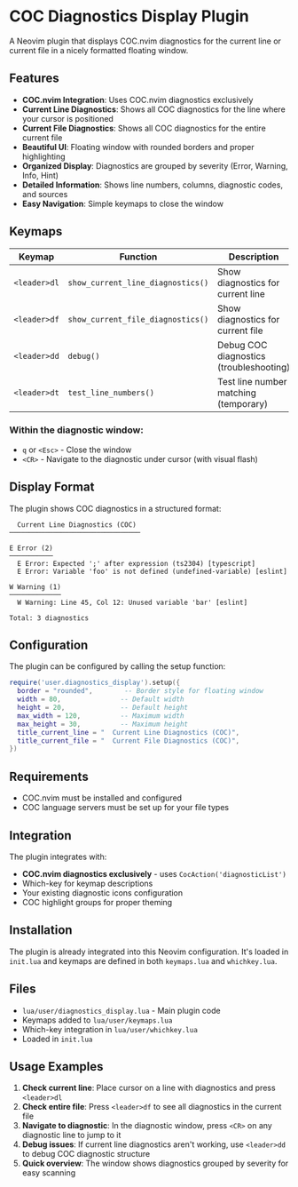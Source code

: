# COC Diagnostics Display Plugin

A Neovim plugin that displays COC.nvim diagnostics for the current line or current file in a nicely formatted floating window.

## Features

- **COC.nvim Integration**: Uses COC.nvim diagnostics exclusively
- **Current Line Diagnostics**: Shows all COC diagnostics for the line where your cursor is positioned
- **Current File Diagnostics**: Shows all COC diagnostics for the entire current file
- **Beautiful UI**: Floating window with rounded borders and proper highlighting
- **Organized Display**: Diagnostics are grouped by severity (Error, Warning, Info, Hint)
- **Detailed Information**: Shows line numbers, columns, diagnostic codes, and sources
- **Easy Navigation**: Simple keymaps to close the window

## Keymaps

| Keymap | Function | Description |
|--------|----------|-------------|
| `<leader>dl` | `show_current_line_diagnostics()` | Show diagnostics for current line |
| `<leader>df` | `show_current_file_diagnostics()` | Show diagnostics for current file |
| `<leader>dd` | `debug()` | Debug COC diagnostics (troubleshooting) |
| `<leader>dt` | `test_line_numbers()` | Test line number matching (temporary) |

### Within the diagnostic window:
- `q` or `<Esc>` - Close the window
- `<CR>` - Navigate to the diagnostic under cursor (with visual flash)

## Display Format

The plugin shows COC diagnostics in a structured format:

```
  Current Line Diagnostics (COC)
─────────────────────────────────

E Error (2)
───────────
  E Error: Expected ';' after expression (ts2304) [typescript]
  E Error: Variable 'foo' is not defined (undefined-variable) [eslint]

W Warning (1)
─────────────
  W Warning: Line 45, Col 12: Unused variable 'bar' [eslint]

Total: 3 diagnostics
```

## Configuration

The plugin can be configured by calling the setup function:

```lua
require('user.diagnostics_display').setup({
  border = "rounded",        -- Border style for floating window
  width = 80,               -- Default width
  height = 20,              -- Default height
  max_width = 120,          -- Maximum width
  max_height = 30,          -- Maximum height
  title_current_line = "  Current Line Diagnostics (COC)",
  title_current_file = "  Current File Diagnostics (COC)",
})
```

## Requirements

- COC.nvim must be installed and configured
- COC language servers must be set up for your file types

## Integration

The plugin integrates with:
- **COC.nvim diagnostics exclusively** - uses `CocAction('diagnosticList')`
- Which-key for keymap descriptions
- Your existing diagnostic icons configuration
- COC highlight groups for proper theming

## Installation

The plugin is already integrated into this Neovim configuration. It's loaded in `init.lua` and keymaps are defined in both `keymaps.lua` and `whichkey.lua`.

## Files

- `lua/user/diagnostics_display.lua` - Main plugin code
- Keymaps added to `lua/user/keymaps.lua`
- Which-key integration in `lua/user/whichkey.lua`
- Loaded in `init.lua`

## Usage Examples

1. **Check current line**: Place cursor on a line with diagnostics and press `<leader>dl`
2. **Check entire file**: Press `<leader>df` to see all diagnostics in the current file
3. **Navigate to diagnostic**: In the diagnostic window, press `<CR>` on any diagnostic line to jump to it
4. **Debug issues**: If current line diagnostics aren't working, use `<leader>dd` to debug COC diagnostic structure
5. **Quick overview**: The window shows diagnostics grouped by severity for easy scanning